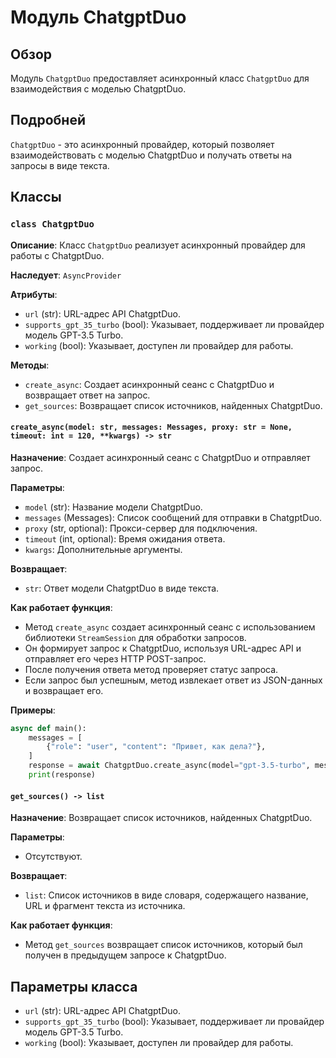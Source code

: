 # Модуль ChatgptDuo

## Обзор

Модуль `ChatgptDuo` предоставляет асинхронный класс `ChatgptDuo` для взаимодействия с моделью ChatgptDuo. 

## Подробней

`ChatgptDuo` - это асинхронный провайдер, который позволяет взаимодействовать с моделью ChatgptDuo и получать ответы на запросы в виде текста.

## Классы

### `class ChatgptDuo`

**Описание**: Класс `ChatgptDuo` реализует асинхронный провайдер для работы с ChatgptDuo.

**Наследует**: `AsyncProvider`

**Атрибуты**:

- `url` (str): URL-адрес API ChatgptDuo.
- `supports_gpt_35_turbo` (bool):  Указывает, поддерживает ли провайдер модель GPT-3.5 Turbo.
- `working` (bool): Указывает, доступен ли провайдер для работы.

**Методы**:

- `create_async`: Создает асинхронный сеанс с ChatgptDuo и возвращает ответ на запрос.
- `get_sources`: Возвращает список источников, найденных ChatgptDuo.

#### `create_async(model: str, messages: Messages, proxy: str = None, timeout: int = 120, **kwargs) -> str`

**Назначение**: Создает асинхронный сеанс с ChatgptDuo и отправляет запрос.

**Параметры**:

- `model` (str): Название модели ChatgptDuo.
- `messages` (Messages): Список сообщений для отправки в ChatgptDuo.
- `proxy` (str, optional):  Прокси-сервер для подключения.
- `timeout` (int, optional): Время ожидания ответа.
- `kwargs`: Дополнительные аргументы.

**Возвращает**:

- `str`:  Ответ модели ChatgptDuo в виде текста.

**Как работает функция**:

- Метод `create_async` создает асинхронный сеанс с использованием библиотеки `StreamSession` для обработки запросов.
- Он формирует запрос к ChatgptDuo, используя URL-адрес API и отправляет его через HTTP POST-запрос.
- После получения ответа метод проверяет статус запроса.
- Если запрос был успешным, метод извлекает ответ из JSON-данных и возвращает его.

**Примеры**:

```python
async def main():
    messages = [
        {"role": "user", "content": "Привет, как дела?"},
    ]
    response = await ChatgptDuo.create_async(model="gpt-3.5-turbo", messages=messages)
    print(response)
```


#### `get_sources() -> list`

**Назначение**:  Возвращает список источников, найденных ChatgptDuo.

**Параметры**: 

- Отсутствуют.

**Возвращает**:

- `list`: Список источников в виде словаря, содержащего название, URL и фрагмент текста из источника.

**Как работает функция**:

- Метод `get_sources` возвращает список источников, который был получен в предыдущем запросе к ChatgptDuo.


## Параметры класса

- `url` (str): URL-адрес API ChatgptDuo.
- `supports_gpt_35_turbo` (bool):  Указывает, поддерживает ли провайдер модель GPT-3.5 Turbo.
- `working` (bool): Указывает, доступен ли провайдер для работы.



```markdown